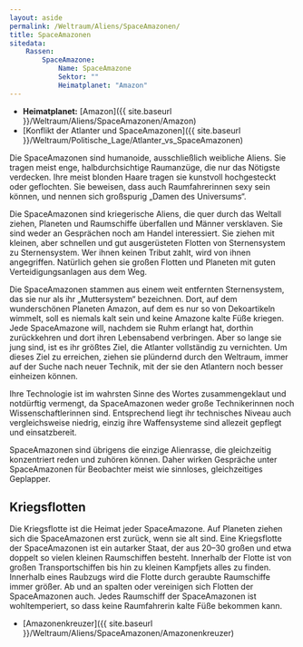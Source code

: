 ```yaml
---
layout: aside
permalink: /Weltraum/Aliens/SpaceAmazonen/
title: SpaceAmazonen
sitedata:
    Rassen:
        SpaceAmazone:
            Name: SpaceAmazone
            Sektor: ""
            Heimatplanet: "Amazon"
---
```




- **Heimatplanet:** [Amazon]({{ site.baseurl }}/Weltraum/Aliens/SpaceAmazonen/Amazon)
- [Konflikt der Atlanter und SpaceAmazonen]({{ site.baseurl }}/Weltraum/Politische_Lage/Atlanter_vs_SpaceAmazonen)

Die SpaceAmazonen sind humanoide, ausschließlich weibliche Aliens. Sie tragen meist enge, halbdurchsichtige Raumanzüge, die nur das Nötigste verdecken. Ihre meist blonden Haare tragen sie kunstvoll hochgesteckt oder geflochten. Sie beweisen, dass auch Raumfahrerinnen sexy sein können, und nennen sich großspurig „Damen des Universums“.

Die SpaceAmazonen sind kriegerische Aliens, die quer durch das Weltall ziehen, Planeten und Raumschiffe überfallen und Männer versklaven. Sie sind weder an Gesprächen noch am Handel interessiert. Sie ziehen mit kleinen, aber schnellen und gut ausgerüsteten Flotten von Sternensystem zu Sternensystem. Wer ihnen keinen Tribut zahlt, wird von ihnen angegriffen. Natürlich gehen sie großen Flotten und Planeten mit guten Verteidigungsanlagen aus dem Weg.

Die SpaceAmazonen stammen aus einem weit entfernten Sternensystem, das sie nur als ihr „Muttersystem“ bezeichnen. Dort, auf dem wunderschönen Planeten Amazon, auf dem es nur so von Dekoartikeln wimmelt, soll es niemals kalt sein und keine Amazone kalte Füße kriegen. Jede SpaceAmazone will, nachdem sie Ruhm erlangt hat, dorthin zurückkehren und dort ihren Lebensabend verbringen. Aber so lange sie jung sind, ist es ihr größtes Ziel, die Atlanter vollständig zu vernichten. Um dieses Ziel zu erreichen, ziehen sie plündernd durch den Weltraum, immer auf der Suche nach neuer Technik, mit der sie den Atlantern noch besser einheizen können.

Ihre Technologie ist im wahrsten Sinne des Wortes zusammengeklaut und notdürftig vermengt, da SpaceAmazonen weder große Technikerinnen noch Wissenschaftlerinnen sind. Entsprechend liegt ihr technisches Niveau auch vergleichsweise niedrig, einzig ihre Waffensysteme sind allezeit gepflegt und einsatzbereit.

SpaceAmazonen sind übrigens die einzige Alienrasse, die gleichzeitig konzentriert reden und zuhören können. Daher wirken Gespräche unter SpaceAmazonen für Beobachter meist wie sinnloses, gleichzeitiges Geplapper.

## Kriegsflotten

Die Kriegsflotte ist die Heimat jeder SpaceAmazone. Auf Planeten ziehen sich die SpaceAmazonen erst zurück, wenn sie alt sind. Eine Kriegsflotte der SpaceAmazonen ist ein autarker Staat, der aus 20–30 großen und etwa doppelt so vielen kleinen Raumschiffen besteht. Innerhalb der Flotte ist von großen Transportschiffen bis hin zu kleinen Kampfjets alles zu finden. Innerhalb eines Raubzugs wird die Flotte durch geraubte Raumschiffe immer größer. Ab und an spalten oder vereinigen sich Flotten der SpaceAmazonen auch. Jedes Raumschiff der SpaceAmazonen ist wohltemperiert, so dass keine Raumfahrerin kalte Füße bekommen kann.

- [Amazonenkreuzer]({{ site.baseurl }}/Weltraum/Aliens/SpaceAmazonen/Amazonenkreuzer)
